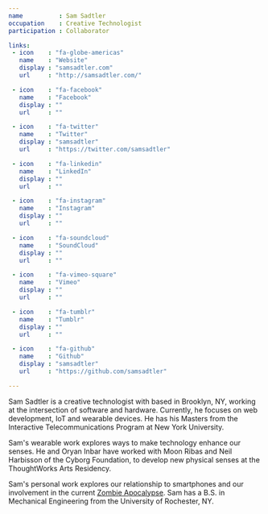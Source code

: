 ```yaml
---
name          : Sam Sadtler
occupation    : Creative Technologist
participation : Collaborator

links:
 - icon    : "fa-globe-americas"
   name    : "Website"
   display : "samsadtler.com"
   url     : "http://samsadtler.com/"

 - icon    : "fa-facebook"
   name    : "Facebook"
   display : ""
   url     : ""

 - icon    : "fa-twitter"
   name    : "Twitter"
   display : "samsadtler"
   url     : "https://twitter.com/samsadtler"

 - icon    : "fa-linkedin"
   name    : "LinkedIn"
   display : ""
   url     : ""

 - icon    : "fa-instagram"
   name    : "Instagram"
   display : ""
   url     : ""

 - icon    : "fa-soundcloud"
   name    : "SoundCloud"
   display : ""
   url     : ""

 - icon    : "fa-vimeo-square"
   name    : "Vimeo"
   display : ""
   url     : ""

 - icon    : "fa-tumblr"
   name    : "Tumblr"
   display : ""
   url     : ""

 - icon    : "fa-github"
   name    : "Github"
   display : "samsadtler"
   url     : "https://github.com/samsadtler"

---
```

Sam Sadtler is a creative technologist with based in Brooklyn, NY, working at the intersection of software and hardware. Currently, he focuses on web development, IoT and wearable devices. He has his Masters from the Interactive Telecommunications Program at New York University. 

Sam's wearable work explores ways to make technology enhance our senses. He and Oryan Inbar have worked with Moon Ribas and Neil Harbisson of the Cyborg Foundation, to develop new physical senses at the ThoughtWorks Arts Residency. 

Sam's personal work explores our relationship to smartphones and our involvement in the current [Zombie Apocalypse](http://www.samsadtler.com/apocalypse). Sam has a B.S. in Mechanical Engineering from the University of Rochester, NY.